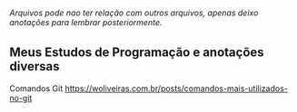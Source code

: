   ###### Arquivos pode nao ter relação com outros arquivos, apenas deixo anotações para lembrar posteriormente.
 
 <h2>Meus Estudos de Programação e anotações diversas</h2>
 
 Comandos Git
 https://woliveiras.com.br/posts/comandos-mais-utilizados-no-git

